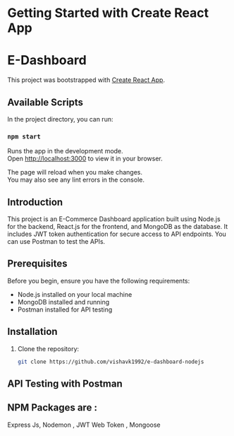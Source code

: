 # Getting Started with Create React App
# E-Dashboard

This project was bootstrapped with [Create React App](https://github.com/facebook/create-react-app).

## Available Scripts

In the project directory, you can run:

### `npm start`

Runs the app in the development mode.\
Open [http://localhost:3000](http://localhost:3000) to view it in your browser.

The page will reload when you make changes.\
You may also see any lint errors in the console.


## Introduction

This project is an E-Commerce Dashboard application built using Node.js for the backend, React.js for the frontend, and MongoDB as the database. It includes JWT token authentication for secure access to API endpoints. You can use Postman to test the APIs.

## Prerequisites

Before you begin, ensure you have the following requirements:

- Node.js installed on your local machine
- MongoDB installed and running
- Postman installed for API testing

## Installation

1. Clone the repository:
   ```bash
   git clone https://github.com/vishavk1992/e-dashboard-nodejs

## API Testing with Postman

## NPM Packages are :
   Express Js, Nodemon , JWT Web Token , Mongoose

